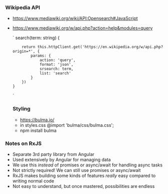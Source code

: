 ### Wikipedia API
- https://www.mediawiki.org/wiki/API:Opensearch#JavaScript
- https://www.mediawiki.org/w/api.php?action=help&modules=query

  `
    search(term: string) {

          return this.httpClient.get('https://en.wikipedia.org/w/api.php?origin=*', {
              params: {
                  action: 'query',
                  format: 'json',
                  srsearch: term,
                  list: 'search'
              }
          })
      }
    `


  ### Styling
  - https://bulma.io/
  - in styles.css  @import 'bulma/css/bulma.css';
  - npm install bulma


### Notes on RxJS
- Separate 3rd party library from Angular
- Used extensively by Angular for managing data
- We use this *instead* of promises or async/await for handling async tasks
- Not strictly required! We can still use promises or async/await
- RxJS makes building some kinds of features *really* easy compared to writing normal code
- Not easy to understand, but once mastered, possibilities are endless
